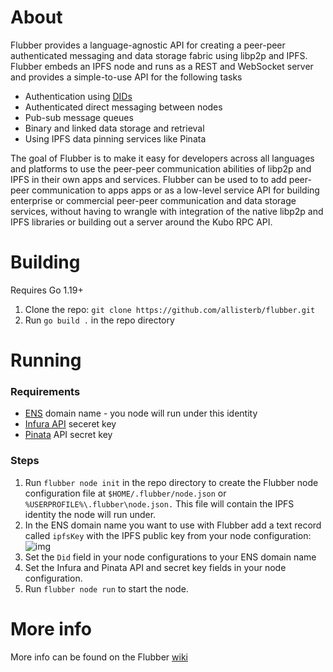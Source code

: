 # About
Flubber provides a language-agnostic API for creating a peer-peer authenticated messaging and data storage fabric using libp2p and IPFS. Flubber embeds an IPFS node and runs as a REST and WebSocket server and provides a simple-to-use API for the following tasks

* Authentication using [DIDs](https://en.wikipedia.org/wiki/Decentralized_identifier) 
* Authenticated direct messaging between nodes
* Pub-sub message queues
* Binary and linked data storage and retrieval
* Using IPFS data pinning services like Pinata

The goal of Flubber is to make it easy for developers across all languages and platforms to use the peer-peer communication abilities of libp2p and IPFS in their own apps and services. Flubber can be used to to add peer-peer communication to apps apps or as a low-level service API for building enterprise or commercial peer-peer communication and data storage services, without having to wrangle with integration of the native libp2p and IPFS libraries or building out a server around the Kubo RPC API. 

# Building

Requires Go 1.19+

1. Clone the repo: `git clone https://github.com/allisterb/flubber.git`
2. Run `go build .` in the repo directory

# Running
### Requirements
* [ENS](https://ens.domains/) domain name - you node will run under this identity
* [Infura API](https://www.infura.io/product/ethereum) seceret key
* [Pinata](https://www.pinata.cloud/) API secret key

### Steps
1. Run `flubber node init` in the repo directory to create the Flubber node configuration file at `$HOME/.flubber/node.json` or `%USERPROFILE%\.flubber\node.json.` This file will contain the IPFS identity the node will run under.
2. In the ENS domain name you want to use with Flubber add a text record called `ipfsKey` with the IPFS public key from your node configuration:![img](https://onedrive.live.com/embed?resid=AD82B1C4B2B162D5%212544&authkey=%21AD592FFNGGCVB0U&width=1281&height=479)
3. Set the `Did` field in your node configurations to your ENS domain name
4. Set the Infura and Pinata API and secret key fields in your node configuration.
5. Run `flubber node run` to start the node.

# More info
More info can be found on the Flubber [wiki](https://github.com/allisterb/flubber/wiki)
